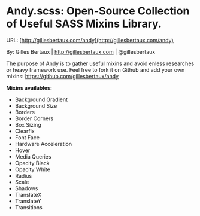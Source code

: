 # Andy.scss: Open-Source Collection of Useful SASS Mixins Library.

URL: [http://gillesbertaux.com/andy](http://gillesbertaux.com/andy)

By: Gilles Bertaux | http://gillesbertaux.com | @gillesbertaux
 
The purpose of Andy is to gather useful mixins and avoid enless researches or heavy framework use. Feel free to fork it on Github and add your own mixins: https://github.com/gillesbertaux/andy

**Mixins availables:**
- Background Gradient
- Background Size
- Borders
- Border Corners
- Box Sizing
- Clearfix
- Font Face
- Hardware Acceleration
- Hover
- Media Queries
- Opacity Black
- Opacity White
- Radius
- Scale
- Shadows
- TranslateX
- TranslateY
- Transitions